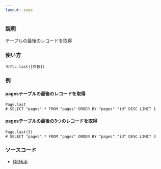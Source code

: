 ```yaml
---
layout: page
---
```

### 説明
テーブルの最後のレコードを取得

### 使い方
    モデル.last([件数])

### 例

#### pagesテーブルの最後のレコードを取得
    Page.last
    # SELECT "pages".* FROM "pages" ORDER BY "pages"."id" DESC LIMIT 1

#### pagesテーブルの最後の3つのレコードを取得
    Page.last(3)
    # SELECT "pages".* FROM "pages" ORDER BY "pages"."id" DESC LIMIT 3

### ソースコード
* [GitHub](https://github.com/rails/rails/blob/f33d52c95217212cbacc8d5e44b5a8e3cdc6f5b3/activerecord/lib/active_record/relation/finder_methods.rb#L145)